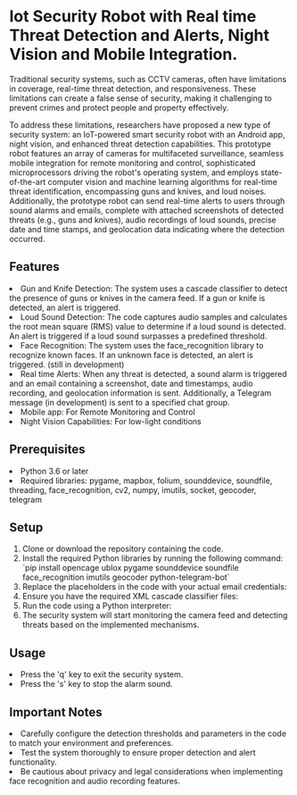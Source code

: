 # Iot Security Robot with Real time Threat Detection and Alerts, Night Vision and Mobile Integration.

<p>Traditional security systems, such as CCTV cameras, often have limitations in coverage, real-time threat detection, and responsiveness. These limitations can create a false sense of security, making it challenging to prevent crimes and protect people and property effectively.</p>
<p>To address these limitations, researchers have proposed a new type of security system: an IoT-powered smart security robot with an Android app, night vision, and enhanced threat detection capabilities. This prototype robot features an array of cameras for multifaceted surveillance, seamless mobile integration for remote monitoring and control, sophisticated microprocessors driving the robot's operating system, and employs state-of-the-art computer vision and machine learning algorithms for real-time threat identification, encompassing guns and knives, and loud noises. Additionally, the prototype robot can send real-time alerts to users through sound alarms and emails, complete with attached screenshots of detected threats (e.g., guns and knives), audio recordings of loud sounds, precise date and time stamps, and geolocation data indicating where the detection occurred.</p>

<h2>Features</h2>
<li>Gun and Knife Detection: The system uses a cascade classifier to detect the presence of guns or knives in the camera feed. If a gun or knife is detected, an alert is triggered.</li>
<li>Loud Sound Detection: The code captures audio samples and calculates the root mean square (RMS) value to determine if a loud sound is detected. An alert is triggered if a loud sound surpasses a predefined threshold.</li>
<li>Face Recognition: The system uses the face_recognition library to recognize known faces. If an unknown face is detected, an alert is triggered. (still in development)</li>
<li>Real time Alerts: When any threat is detected, a sound alarm is triggered and an email containing a screenshot, date and timestamps, audio recording, and geolocation information is sent. Additionally, a Telegram message (in development) is sent to a specified chat group.</li>
<li>Mobile app: For Remote Monitoring and Control</li>
<li>Night Vision Capabilities: For low-light conditions</li>

<h2>Prerequisites</h2>
<li>Python 3.6 or later</li>
<li>Required libraries: pygame, mapbox, folium, sounddevice, soundfile, threading, face_recognition, cv2, numpy, imutils, socket, geocoder, telegram</li>

<h2>Setup</h2>
<ol>
<li>Clone or download the repository containing the code.</li>
<li>Install the required Python libraries by running the following command: `pip install opencage ublox pygame sounddevice soundfile face_recognition imutils geocoder python-telegram-bot`</li>
<li>Replace the placeholders in the code with your actual email credentials:</li>
<li>Ensure you have the required XML cascade classifier files:</li>
<li>Run the code using a Python interpreter:</li>
<li>The security system will start monitoring the camera feed and detecting threats based on the implemented mechanisms.</li>
</ol>

<h2>Usage</h2>
<li>Press the 'q' key to exit the security system.</li>
<li>Press the 's' key to stop the alarm sound.</li>

<h2>Important Notes</h2>
<li>Carefully configure the detection thresholds and parameters in the code to match your environment and preferences.</li>
<li>Test the system thoroughly to ensure proper detection and alert functionality.</li>
<li>Be cautious about privacy and legal considerations when implementing face recognition and audio recording features.</li>
